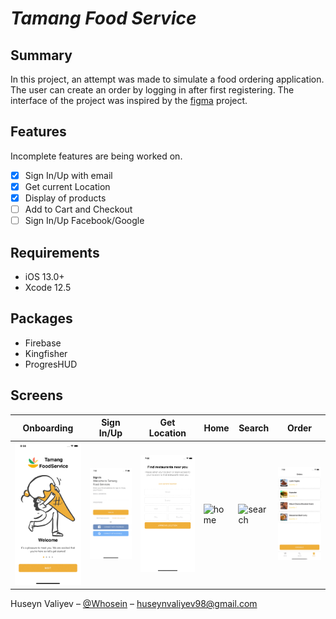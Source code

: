 # *Tamang Food Service*

## Summary

In this project, an attempt was made to simulate a food ordering application. The user can create an order by logging in after first registering. The interface of the project was inspired by the [figma](https://www.figma.com/community/file/992304109173819815) project.

## Features

Incomplete features are being worked on.

- [x] Sign In/Up with email
- [x] Get current Location
- [x] Display of products
- [ ] Add to Cart and Checkout
- [ ] Sign In/Up Facebook/Google

## Requirements

- iOS 13.0+
- Xcode 12.5

## Packages

- Firebase
- Kingfisher
- ProgresHUD

## Screens

| Onboarding | Sign In/Up | Get Location | Home | Search | Order |
| --- | --- | --- | --- | --- | --- |
| ![onboarding](gifs/onboarding.gif) | ![sign](gifs/signIn:Up.gif) | ![location](gifs/getLocation.gif) | ![home](gifs/home.gif) | ![search](gifs/search.gif) | ![order](gifs/order.gif) |


Huseyn Valiyev – [@Whosein](https://twitter.com/valiyevhuseyn) – huseynvaliyev98@gmail.com
